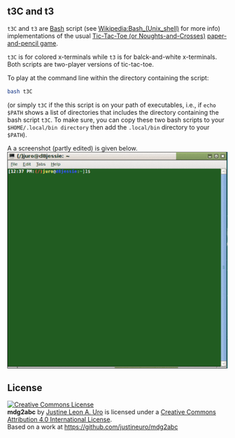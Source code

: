## t3C and t3

`t3C` and `t3` are [Bash](https://www.gnu.org/software/bash/) script (see [Wikipedia:Bash\_(Unix_shell)](https://en.wikipedia.org/wiki/Bash_%28Unix_shell%29) for more info) implementations of the usual [Tic-Tac-Toe (or Noughts-and-Crosses)](https://en.wikipedia.org/wiki/Tic-Tac-Toe) [paper-and-pencil game](https://en.wikipedia.org/wiki/Paper-and-pencil\_game).  

`t3C` is for colored x-terminals while `t3` is for balck-and-white x-terminals.  Both scripts are two-player versions of tic-tac-toe.

To play at the command line within the directory containing the script:
```bash
bash t3C
```
(or simply `t3C` if the this script is on your path of executables, i.e., if `echo $PATH` shows a list of directories that includes the directory containing the bash script `t3C`.  To make sure, you can copy these two bash scripts to your `$HOME/.local/bin directory` then add the `.local/bin` directory to your `$PATH`).

A a screenshot (partly edited) is given below.  
![tic-tac-toe: The Game!](./t3C-all.gif)

## License
<a rel="license" href="http://creativecommons.org/licenses/by/4.0/"><img alt="Creative Commons License" style="border-width:0" src="https://i.creativecommons.org/l/by/4.0/80x15.png" /></a><br /><span xmlns:dct="http://purl.org/dc/terms/" property="dct:title"><b>mdg2abc</b></span> by <a xmlns:cc="http://creativecommons.org/ns#" href="https://github.com/justineuro/mdg2abc" property="cc:attributionName" rel="cc:attributionURL">Justine Leon A. Uro</a> is licensed under a <a rel="license" href="http://creativecommons.org/licenses/by/4.0/">Creative Commons Attribution 4.0 International License</a>.<br />Based on a work at <a xmlns:dct="http://purl.org/dc/terms/" href="https://github.com/justineuro/mdginabc2svg" rel="dct:source">https://github.com/justineuro/mdg2abc</a>